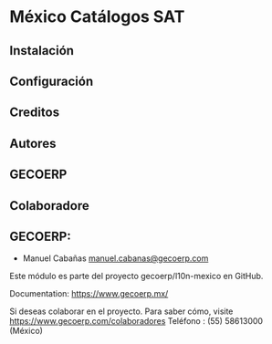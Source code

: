 # México Catálogos SAT

## Instalación

## Configuración

## Creditos

## Autores
## GECOERP

## Colaboradore

## GECOERP:

* Manuel Cabañas <manuel.cabanas@gecoerp.com>

Este módulo es parte del proyecto gecoerp/l10n-mexico en GitHub.

Documentation: https://www.gecoerp.mx/

Si deseas colaborar en el proyecto. Para saber cómo, visite https://www.gecoerp.com/colaboradores
Teléfono : (55) 58613000 (México)
